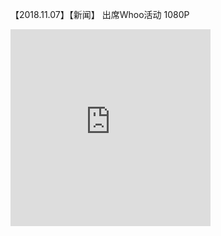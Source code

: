 【2018.11.07】【新闻】 出席Whoo活动 1080P       
<iframe width="320" height="315" src="https://video.h5.weibo.cn/1034:4346876506367839/4346876792924029" frameborder="0" allowfullscreen></iframe>
